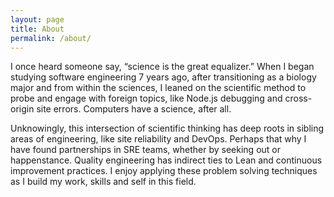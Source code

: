 ```yaml
---
layout: page
title: About
permalink: /about/
---
```


I once heard someone say, “science is the great equalizer.” When I began studying software engineering 7 years ago, after transitioning as a biology major and from within the sciences, I leaned on the scientific method to probe and engage with foreign topics, like Node.js debugging and cross-origin site errors. Computers have a science, after all.

Unknowingly, this intersection of scientific thinking has deep roots in sibling areas of engineering, like site reliability and DevOps. Perhaps that why I have found partnerships in SRE teams, whether by seeking out or happenstance. Quality engineering has indirect ties to Lean and continuous improvement practices. I enjoy applying these problem solving techniques as I build my work, skills and self in this field.
